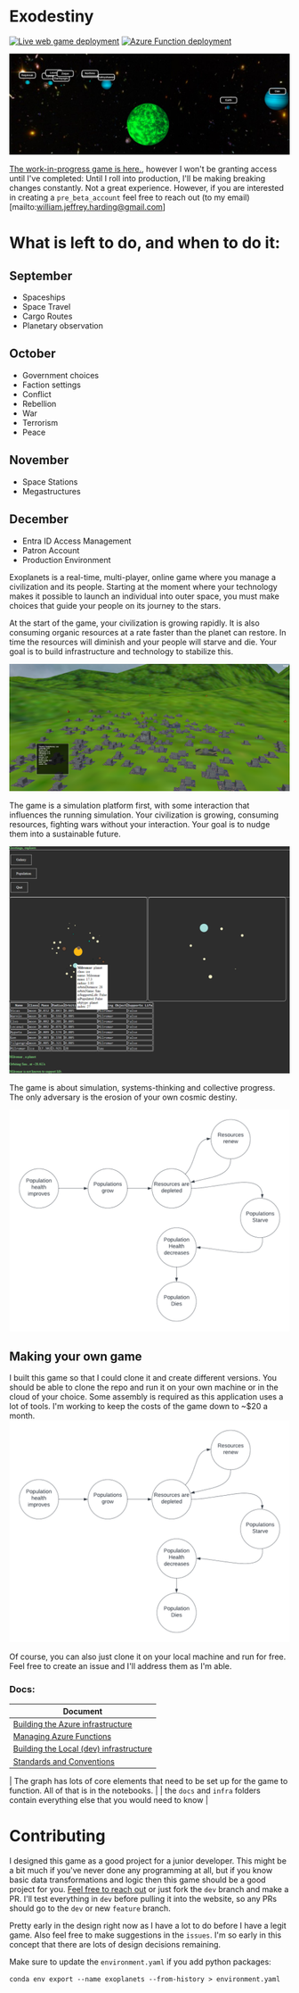# Exodestiny

[![Live web game deployment](https://github.com/BillmanH/exoplanets/actions/workflows/main_exodestiny.yml/badge.svg)](https://github.com/BillmanH/exoplanets/actions/workflows/main_exodestiny.yml)
[![Azure Function deployment](https://github.com/BillmanH/exoplanets/actions/workflows/main_exo_functions.yml/badge.svg)](https://github.com/BillmanH/exoplanets/actions/workflows/main_exo_functions.yml)


![Alt text](/docs/img/3dscene.png?raw=true "solar system")

[The work-in-progress game is here.](http://exodestiny.azurewebsites.net/), however I won't be granting access until I've completed:
Until I roll into production, I'll be making breaking changes constantly. Not a great experience. However, if you are interested in creating a `pre_beta_account` feel free to reach out (to my email)[mailto:william.jeffrey.harding@gmail.com]

# What is left to do, and when to do it:
## September
* Spaceships
* Space Travel
* Cargo Routes
* Planetary observation
## October
* Government choices
* Faction settings
* Conflict
* Rebellion
* War
* Terrorism
* Peace
## November
* Space Stations
* Megastructures
## December
* Entra ID Access Management
* Patron Account
* Production Environment







Exoplanets is a real-time, multi-player, online game where you manage a civilization and its people. Starting at the moment where your technology makes it possible to launch an individual into outer space, you must make choices that guide your people on its journey to the stars.

At the start of the game, your civilization is growing rapidly. It is also consuming organic resources at a rate faster than the planet can restore. In time the resources will diminish and your people will starve and die. Your goal is to build infrastructure and technology to stabilize this.


![Alt text](/docs/img/cityview.png?raw=true "solar system")

The game is a simulation platform first, with some interaction that influences the running simulation. Your civilization is growing, consuming resources, fighting wars without your interaction. Your goal is to nudge them into a sustainable future. 

![Alt text](/docs/img/solar_system.png?raw=true "solar system")

The game is about simulation, systems-thinking and collective progress. The only adversary is the erosion of your own cosmic destiny. 

![Alt text](/docs/img/PopGrowthSystem.png?raw=true "solar system")


## Making your own game
I built this game so that I could clone it and create different versions. You should be able to clone the repo and run it on your own machine or in the cloud of your choice. Some assembly is required as this application uses a lot of tools. I'm working to keep the costs of the game down to ~$20 a month. 
![Alt text](/docs/img/PopGrowthSystem.png?raw=true "solar system")
    

Of course, you can also just clone it on your local machine and run for free. Feel free to create an issue and I'll address them as I'm able. 

### Docs:
| Document |
| ----------- |
| [Building the Azure infrastructure](docs/readme.md) | 
| [Managing Azure Functions](az-functions/readme.md) | 
| [Building the Local (dev) infrastructure](docs/local_setup.md) | 
| [Standards and Conventions](docs/Standards%20and%20Conventions.md) | 

| The graph has lots of core elements that need to be set up for the game to function. All of that is in the notebooks. |
| the `docs` and `infra` folders contain everything else that you would need to know |


# Contributing
I designed this game as a good project for a junior developer. This might be a bit much if you've never done any programming at all, but if you know basic data transformations and logic then this game should be a good project for you. [Feel free to reach out](mailto:william.jeffrey.harding@gmail.com) or just fork the `dev` branch and make a PR. I'll test everything in `dev` before pulling it into the website, so any PRs should go to the `dev` or new `feature` branch.  

Pretty early in the design right now as I have a lot to do before I have a legit game. Also feel free to make suggestions in the `issues`. I'm so early in this concept that there are lots of design decisions remaining. 

Make sure to update the `environment.yaml` if you add python packages:
```
conda env export --name exoplanets --from-history > environment.yaml
``` 